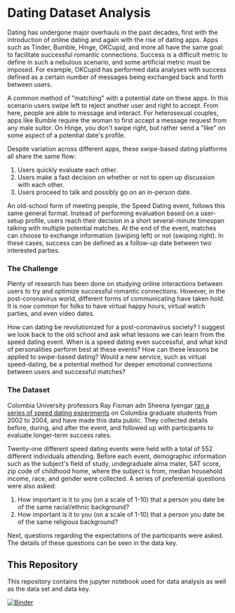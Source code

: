 # Dating Dataset Analysis

Dating has undergone major overhauls in the past decades, first with the introduction of online dating and again with the rise of dating apps. Apps such as Tinder, Bumble, Hinge, OKCupid, and more all have the same goal: to facilitate successful romantic connections. Success is a difficult metric to define in such a nebulous scenario, and some artificial metric must be imposed. For example, OKCupid has performed data analyses with success defined as a certain number of messages being exchanged back and forth between users.

A common method of "matching" with a potential date on these apps. In this scenario users swipe left to reject another user and right to accept. From here, people are able to message and interact. For heterosexual couples, apps like Bumble require the woman to first accept a message request from any male suitor. On Hinge, you don't swipe right, but rather send a "like" on some aspect of a potential date's profile.

Despite variation across different apps, these swipe-based dating platforms all share the same flow:
1. Users quickly evaluate each other.
1. Users make a fast decision on whether or not to open up discussion with each other.
1. Users proceed to talk and possibly go on an in-person date.

An old-school form of meeting people, the Speed Dating event, follows this same general format. Instead of performing evaluation based on a user-setup profile, users reach their decision in a short several-minute timespan talking with multiple potential matches. At the end of the event, matches can choose to exchange information (swiping left) or not (swiping right). In these cases, success can be defined as a follow-up date between two interested parties. 


### The Challenge 

Plenty of research has been done on studying online interactions between users to try and optimize successful romantic connections. However, in the post-coronavirus world, different forms of communicating have taken hold. It is now common for folks to have virtual happy hours, virtual watch parties, and even video dates. 

How can dating be revolutionized for a post-coronavirus society? I suggest we look back to the old school and ask what lessons we can learn from the speed dating event. When is a speed dating even successful, and what kind of personalities perform best at these events? How can these lessons be applied to swipe-based dating? Would a new service, such as virtual speed-dating, be a potential method for deeper emotional connections between users and successful matches?

### The Dataset

Colombia University professors Ray Fisman adn Sheena Iyengar [ran a series of speed dating experiments](http://www.stat.columbia.edu/~gelman/arm/examples/speed.dating/) on Columbia graduate students from 2002 to 2004, and have made this data public. They collected details before, during, and after the event, and followed up with participants to evaluate longer-term success rates. 

Twenty-one different speed dating events were held with a total of 552 different individuals attending. Before each event, demographic information such as the subject's field of study, undegraduate alma mater, SAT score, zip code of childhood home, where the subject is from, median household income, race, and gender were collected. A series of preferential questions were also asked:
1. How important is it to you (on a scale of 1-10) that a person you date be of the same racial/ethnic background?
1. How important is it to you (on a scale of 1-10) that a person you date be of the same religious background?

Next, questions regarding the expectations of the participants were asked. The details of these questions can be seen in the data key. 

## This Repository

This repository contains the jupyter notebook used for data analysis as well as the data set and data key.

[![Binder](https://mybinder.org/badge_logo.svg)](https://mybinder.org/v2/gh/alexanderwood/online-dating/master)

